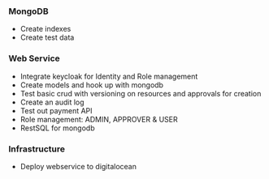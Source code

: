 
### MongoDB
- Create indexes
- Create test data

### Web Service
- Integrate keycloak for Identity and Role management
- Create models and hook up with mongodb
- Test basic crud with versioning on resources and approvals for creation
- Create an audit log
- Test out payment API
- Role management: ADMIN, APPROVER & USER
- RestSQL for mongodb

### Infrastructure
- Deploy webservice to digitalocean

